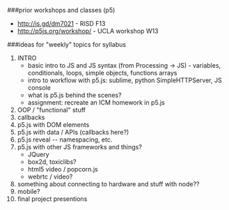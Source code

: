 ###prior workshops and classes (p5)
* http://is.gd/dm7021 - RISD F13
* http://p5js.org/workshop/ - UCLA workshop W13

###ideas for "weekly" topics for syllabus
1. INTRO
    * basic intro to JS and JS syntax (from Processing -> JS) - variables, conditionals, loops, simple objects, functions arrays
    * intro to workflow with p5.js: sublime, python SimpleHTTPServer, JS console
    * what is p5.js behind the scenes?
    * assignment: recreate an ICM homework in p5.js
2. OOP / "functional" stuff
2. callbacks
3. p5.js with DOM elements
4. p5.js with data / APIs (callbacks here?)
5. p5.js reveal -- namespacing, etc.
5. p5.js with other JS frameworks and things?
    * JQuery
    * box2d, toxiclibs?
    * html5 video / popcorn.js
    * webrtc / video?
6. something about connecting to hardware and stuff with node??
5. mobile?
7. final project presentions
